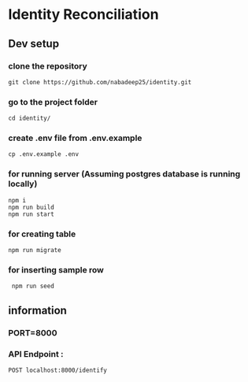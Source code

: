 
# Identity Reconciliation

##  Dev setup
### clone the repository
```
git clone https://github.com/nabadeep25/identity.git

```

### go to the project folder
```
cd identity/

```
### create .env file from .env.example
```
cp .env.example .env

```
 
### for running server (Assuming postgres database is running locally)

 
```
npm i
npm run build
npm run start

```
 ### for creating table
 ```
 npm run migrate

 ```
### for inserting sample row
 ```
  npm run seed

 ```

## information
### PORT=8000
### API Endpoint :
```
POST localhost:8000/identify
```

